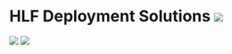 # HLF Deployment Solutions ![](https://img.shields.io/badge/Live-darkgreen) 
![](https://img.shields.io/badge/Focus-Study-purple) ![](https://img.shields.io/badge/Focus-Hyperledger_Fabric-purple) 